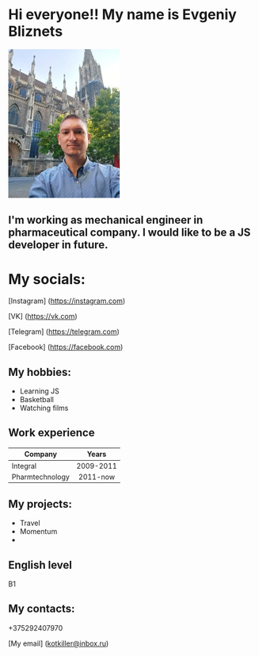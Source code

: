 
# Hi everyone!! My name is Evgeniy Bliznets

![avatar](/1.jpg "My photo")

## I'm working as mechanical engineer in pharmaceutical company. I would like to be a JS developer in future.

# My socials:

[Instagram] (https://instagram.com)

[VK] (https://vk.com)

[Telegram] (https://telegram.com)

[Facebook] (https://facebook.com)
 
## My hobbies:
* Learning JS
* Basketball
* Watching films
 
## Work experience

  Company       | Years 
-----------     |:-------: 
Integral        | 2009-2011
Pharmtechnology | 2011-now

## My projects:
* Travel
* Momentum
* 

## English level
B1

## My contacts:
+375292407970

[My email] (kotkiller@inbox.ru)
